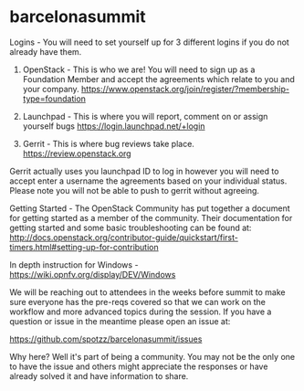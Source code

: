 # barcelonasummit

Logins - You will need to set yourself up for 3 different logins if you do not already have them.

1) OpenStack - This is who we are! You will need to sign up as a Foundation Member and accept the agreements which relate to you and your company. https://www.openstack.org/join/register/?membership-type=foundation

2) Launchpad - This is where you will report, comment on or assign yourself bugs https://login.launchpad.net/+login

3) Gerrit - This is where bug reviews take place. https://review.openstack.org

Gerrit actually uses you launchpad ID to log in however you will need to accept enter a username the agreements based on your individual status. Please note you will not be able to push to gerrit without agreeing.

Getting Started - The OpenStack Community has put together a document for getting started as a member of the community. Their documentation for getting started and some basic troubleshooting can be found at: http://docs.openstack.org/contributor-guide/quickstart/first-timers.html#setting-up-for-contribution

In depth instruction for Windows - https://wiki.opnfv.org/display/DEV/Windows

We will be reaching out to attendees in the weeks before summit to make sure everyone has the pre-reqs covered so that we can work on the workflow and more advanced topics during the session. If you have a question or issue in the meantime please open an issue at:

https://github.com/spotzz/barcelonasummit/issues

Why here? Well it's part of being a community. You may not be the only one to have the issue and others might appreciate the responses or have already solved it and have information to share.

